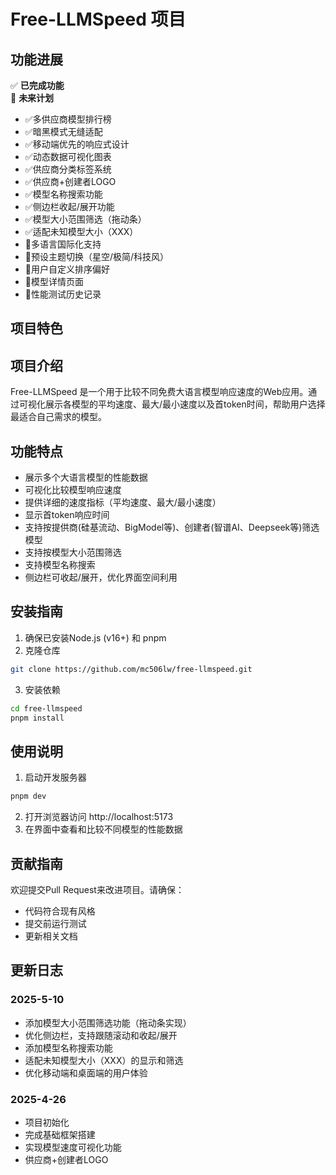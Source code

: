 # Free-LLMSpeed 项目

## 功能进展
✅ **已完成功能**  
📅 **未来计划**  

- ✅多供应商模型排行榜
- ✅暗黑模式无缝适配
- ✅移动端优先的响应式设计
- ✅动态数据可视化图表
- ✅供应商分类标签系统
- ✅供应商+创建者LOGO
- ✅模型名称搜索功能
- ✅侧边栏收起/展开功能
- ✅模型大小范围筛选（拖动条）
- ✅适配未知模型大小（XXX）
- 📅多语言国际化支持
- 📅预设主题切换（星空/极简/科技风）
- 📅用户自定义排序偏好
- 📅模型详情页面
- 📅性能测试历史记录

## 项目特色
## 项目介绍
Free-LLMSpeed 是一个用于比较不同免费大语言模型响应速度的Web应用。通过可视化展示各模型的平均速度、最大/最小速度以及首token时间，帮助用户选择最适合自己需求的模型。

## 功能特点
- 展示多个大语言模型的性能数据
- 可视化比较模型响应速度
- 提供详细的速度指标（平均速度、最大/最小速度）
- 显示首token响应时间
- 支持按提供商(硅基流动、BigModel等)、创建者(智谱AI、Deepseek等)筛选模型
- 支持按模型大小范围筛选
- 支持模型名称搜索
- 侧边栏可收起/展开，优化界面空间利用

## 安装指南
1. 确保已安装Node.js (v16+) 和 pnpm
2. 克隆仓库
```bash
git clone https://github.com/mc506lw/free-llmspeed.git
```
3. 安装依赖
```bash
cd free-llmspeed
pnpm install
```

## 使用说明
1. 启动开发服务器
```bash
pnpm dev
```
2. 打开浏览器访问 http://localhost:5173
3. 在界面中查看和比较不同模型的性能数据

## 贡献指南
欢迎提交Pull Request来改进项目。请确保：
- 代码符合现有风格
- 提交前运行测试
- 更新相关文档

## 更新日志

### 2025-5-10
- 添加模型大小范围筛选功能（拖动条实现）
- 优化侧边栏，支持跟随滚动和收起/展开
- 添加模型名称搜索功能
- 适配未知模型大小（XXX）的显示和筛选
- 优化移动端和桌面端的用户体验

### 2025-4-26
- 项目初始化
- 完成基础框架搭建
- 实现模型速度可视化功能
- 供应商+创建者LOGO